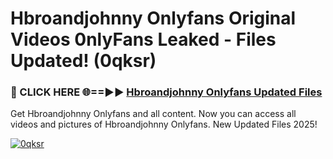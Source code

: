 # Hbroandjohnny Onlyfans Original Videos 0nlyFans Leaked - Files Updated! (0qksr)

<h3>🔴 CLICK HERE 🌐==►► <a href="https://tinyurl.com/ehrbuxhb" rel="nofollow">Hbroandjohnny Onlyfans Updated Files</a></h3>

Get Hbroandjohnny Onlyfans and all content. Now you can access all videos and pictures of Hbroandjohnny Onlyfans. New Updated Files 2025!

[![0qksr](https://i.imgur.com/lVYEuWS.gif)](https://tinyurl.com/ehrbuxhb)
